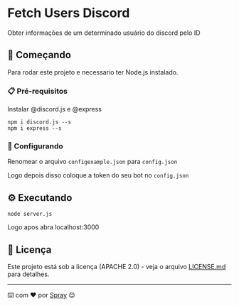 # Fetch Users Discord

Obter informações de um determinado usuário do discord pelo ID

## 🚀 Começando

Para rodar este projeto e necessario ter Node.js instalado.

### 📋 Pré-requisitos

Instalar @discord.js e @express

```
npm i discord.js --s
npm i express --s
```

### 🔩 Configurando

Renomear o arquivo ```configexample.json``` para ```config.json```

Logo depois disso coloque a token do seu bot no ```config.json```

## ⚙️ Executando 

```
node server.js
```

Logo apos abra localhost:3000


## 📄 Licença

Este projeto está sob a licença (APACHE 2.0) - veja o arquivo [LICENSE.md](https://github.com/2jjj/fetch_discord_info_site/licenca) para detalhes.

---
⌨️ com ❤️ por [Spray](https://github.com/2jjj) 😊